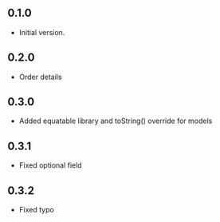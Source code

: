 ## 0.1.0

- Initial version.

## 0.2.0

- Order details

## 0.3.0

- Added equatable library and toString() override for models

## 0.3.1

- Fixed optional field

## 0.3.2

- Fixed typo
